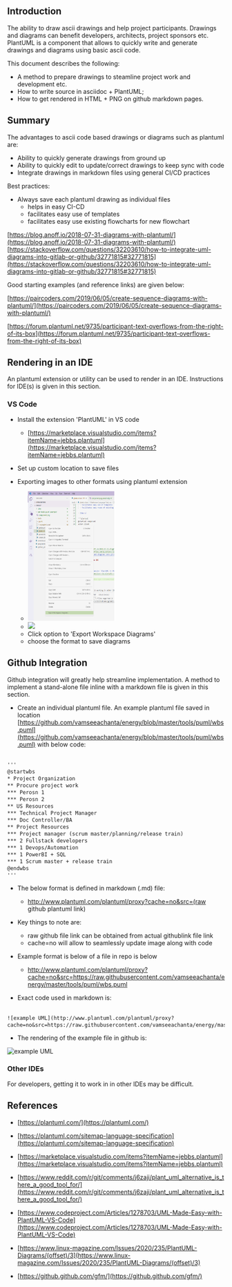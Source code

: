 ## Introduction
The ability to draw ascii drawings and help project participants. Drawings and diagrams can benefit developers, architects, project sponsors etc. PlantUML is a component that allows to quickly write and generate drawings and diagrams using basic ascii code. 

This document describes the following:
- A method to prepare drawings to steamline project work and development etc.
- How to write source in asciidoc + PlantUML; 
- How to get rendered in HTML + PNG on github markdown pages.

## Summary

The advantages to ascii code based drawings or diagrams such as plantuml are:
- Ability to quickly generate drawings from ground up
- Ability to quickly edit to update/correct drawings to keep sync with code
- Integrate drawings in markdown files using general CI/CD practices

Best practices:
- Always save each plantuml drawing as individual files
  - helps in easy CI-CD
  - facilitates easy use of templates
  - facilitates easy use existing flowcharts for new flowchart



[https://blog.anoff.io/2018-07-31-diagrams-with-plantuml/](https://blog.anoff.io/2018-07-31-diagrams-with-plantuml/)
[https://stackoverflow.com/questions/32203610/how-to-integrate-uml-diagrams-into-gitlab-or-github/32771815#32771815](https://stackoverflow.com/questions/32203610/how-to-integrate-uml-diagrams-into-gitlab-or-github/32771815#32771815)

Good starting examples (and reference links) are given below:

[https://paircoders.com/2019/06/05/create-sequence-diagrams-with-plantuml/](https://paircoders.com/2019/06/05/create-sequence-diagrams-with-plantuml/)

[https://forum.plantuml.net/9735/participant-text-overflows-from-the-right-of-its-box](https://forum.plantuml.net/9735/participant-text-overflows-from-the-right-of-its-box)
## Rendering in an IDE

An plantuml extension or utility can be used to render in an IDE. Instructions for IDE(s) is given in this section.
### VS Code

- Install the extension 'PlantUML' in VS code
  - [https://marketplace.visualstudio.com/items?itemName=jebbs.plantuml](https://marketplace.visualstudio.com/items?itemName=jebbs.plantuml)
- Set up custom location to save files

- Exporting images to other formats using plantuml extension
  - <img src="https://github.com/vamseeachanta/energy/blob/master/tools/puml/export_diagram.png" width="200" height="300" />
  - [ ![](<img src="https://github.com/vamseeachanta/energy/blob/master/tools/puml/export_diagram.png" width="200" height="300" />) ]("tools/puml/export_diagram.png")
  - Click option to 'Export Workspace Diagrams' 
  - choose the format to save diagrams

## Github Integration

Github integration will greatly help streamline implementation. A method to implement a stand-alone file inline with a markdown file is given in this section.

- Create an individual plantuml file. An example plantuml file saved in location [https://github.com/vamseeachanta/energy/blob/master/tools/puml/wbs.puml](https://github.com/vamseeachanta/energy/blob/master/tools/puml/wbs.puml) with below code:

<pre><code>
'''
@startwbs
* Project Organization
** Procure project work
*** Perosn 1
*** Perosn 2
** US Resources
*** Technical Project Manager
*** Doc Controller/BA
** Project Resources
*** Project manager (scrum master/planning/release train)
*** 2 Fullstack developers
*** 1 Devops/Automation
*** 1 PowerBI + SQL
*** 1 Scrum master + release train
@endwbs
'''
</code></pre>

- The below format is defined in markdown (.md) file:
  - http://www.plantuml.com/plantuml/proxy?cache=no&src=(raw github plantuml link)
- Key things to note are:
  - raw github file link can be obtained from actual githublink file link
  - cache=no will allow to seamlessly update image along with code
- Example format is below of a file in repo is below
  - http://www.plantuml.com/plantuml/proxy?cache=no&src=https://raw.githubusercontent.com/vamseeachanta/energy/master/tools/puml/wbs.puml

- Exact code used in markdown is:
<pre><code>
![example UML](http://www.plantuml.com/plantuml/proxy?cache=no&src=https://raw.githubusercontent.com/vamseeachanta/energy/master/tools/puml/wbs.puml)
</code></pre>

- The rendering of the example file in github is:

![example UML](http://www.plantuml.com/plantuml/proxy?cache=no&src=https://raw.githubusercontent.com/vamseeachanta/energy/master/tools/puml/wbs.puml)


### Other IDEs

For developers, getting it to work in in other IDEs may be difficult.


## References

- [https://plantuml.com/](https://plantuml.com/)

- [https://plantuml.com/sitemap-language-specification](https://plantuml.com/sitemap-language-specification)

- [https://marketplace.visualstudio.com/items?itemName=jebbs.plantuml](https://marketplace.visualstudio.com/items?itemName=jebbs.plantuml)

- [https://www.reddit.com/r/git/comments/j6zaji/plant_uml_alternative_is_there_a_good_tool_for/](https://www.reddit.com/r/git/comments/j6zaji/plant_uml_alternative_is_there_a_good_tool_for/)

- [https://www.codeproject.com/Articles/1278703/UML-Made-Easy-with-PlantUML-VS-Code](https://www.codeproject.com/Articles/1278703/UML-Made-Easy-with-PlantUML-VS-Code)

- [https://www.linux-magazine.com/Issues/2020/235/PlantUML-Diagrams/(offset)/3](https://www.linux-magazine.com/Issues/2020/235/PlantUML-Diagrams/(offset)/3)

- [https://github.github.com/gfm/](https://github.github.com/gfm/)
